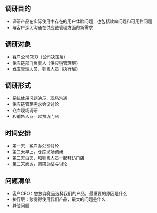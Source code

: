 ## 调研目的

- 调研产品在实际使用中存在的用户体验问题，也包括效率问题和可用性问题
- 与客户深入沟通在供应链管理方面的新需求

## 调研对象

- 客户公司CEO（公司决策层）
- 供应链部门负责人（供应链管理层）
- 仓库管理人员、销售人员（执行层）


## 调研形式

- 系统使用问题演示，现场沟通
- 供应链管理需求会议讨论
- 仓库现场调研
- 和销售人员一起拜访门店


## 时间安排

- 第一天，客户办公室讨论
- 第二天早上，仓库现场调研
- 第二天白天，和销售人员一起拜访门店
- 第三天商务，调研总结与讨论


## 问题清单

- 客户CEO：您放弃竞品选择我们的产品，最重要的原因是什么
- 执行层：您觉得使用我们产品，最大的问题是什么
- 其他问题



